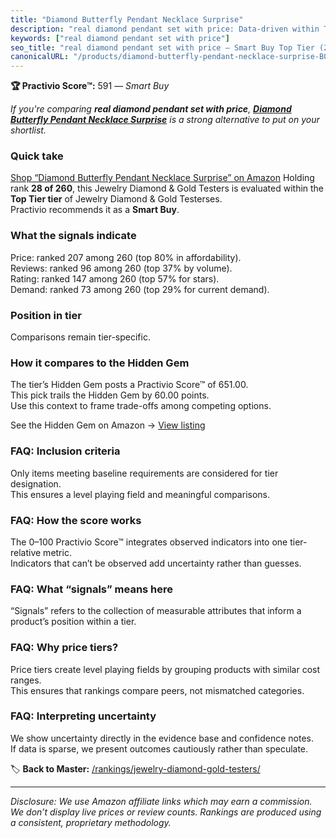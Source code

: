 ```yaml
---
title: "Diamond Butterfly Pendant Necklace Surprise"
description: "real diamond pendant set with price: Data-driven within Top Tier ranking using the Practivio Score™. Positioned by quality, value, demand, findability, momentu…"
keywords: ["real diamond pendant set with price"]
seo_title: "real diamond pendant set with price — Smart Buy Top Tier (2025)"
canonicalURL: "/products/diamond-butterfly-pendant-necklace-surprise-B07MVF24GB/"
---
```


**🏆 Practivio Score™:** 591 — _Smart Buy_


*If you're comparing **real diamond pendant set with price**, **[Diamond Butterfly Pendant Necklace Surprise](https://www.amazon.com/dp/B07MVF24GB?tag=practivio-20)** is a strong alternative to put on your shortlist.*
### Quick take
[Shop “Diamond Butterfly Pendant Necklace Surprise” on Amazon](https://www.amazon.com/dp/B07MVF24GB?tag=practivio-20)
Holding rank **28 of 260**, this Jewelry Diamond & Gold Testers is evaluated within the **Top Tier tier** of Jewelry Diamond & Gold Testerses.  
Practivio recommends it as a **Smart Buy**.

### What the signals indicate
Price: ranked 207 among 260 (top 80% in affordability).  
Reviews: ranked 96 among 260 (top 37% by volume).  
Rating: ranked 147 among 260 (top 57% for stars).  
Demand: ranked 73 among 260 (top 29% for current demand).

### Position in tier
Comparisons remain tier-specific.

### How it compares to the Hidden Gem
The tier’s Hidden Gem posts a Practivio Score™ of 651.00.  
This pick trails the Hidden Gem by 60.00 points.  
Use this context to frame trade-offs among competing options.  

See the Hidden Gem on Amazon → [View listing](https://www.amazon.com/dp/B004QYR8U6?tag=practivio-20)

### FAQ: Inclusion criteria
Only items meeting baseline requirements are considered for tier designation.  
This ensures a level playing field and meaningful comparisons.

### FAQ: How the score works
The 0–100 Practivio Score™ integrates observed indicators into one tier-relative metric.  
Indicators that can’t be observed add uncertainty rather than guesses.

### FAQ: What “signals” means here
“Signals” refers to the collection of measurable attributes that inform a product’s position within a tier.

### FAQ: Why price tiers?
Price tiers create level playing fields by grouping products with similar cost ranges.  
This ensures that rankings compare peers, not mismatched categories.

### FAQ: Interpreting uncertainty
We show uncertainty directly in the evidence base and confidence notes.  
If data is sparse, we present outcomes cautiously rather than speculate.


🏷️ **Back to Master:** [/rankings/jewelry-diamond-gold-testers/](/rankings/jewelry-diamond-gold-testers/)

---
_Disclosure: We use Amazon affiliate links which may earn a commission. We don’t display live prices or review counts. Rankings are produced using a consistent, proprietary methodology._
